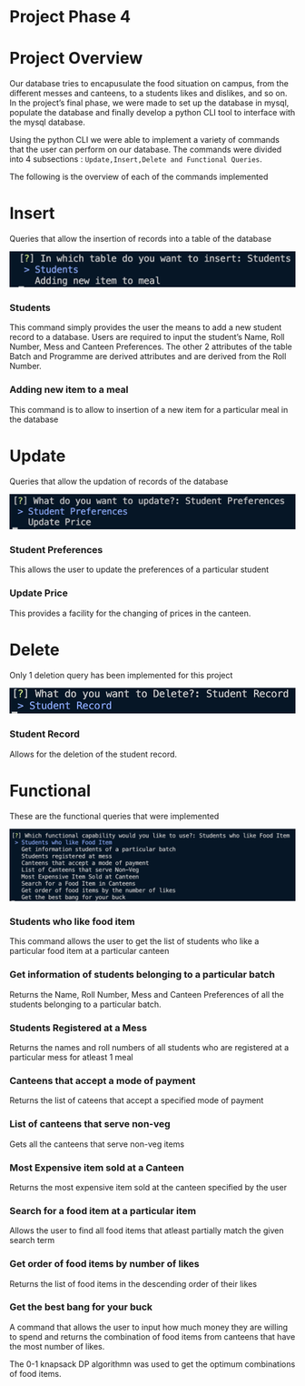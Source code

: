 # Project Phase 4

# Project Overview

Our database tries to encapusulate the food situation on campus, from the different messes and canteens, to a students likes and dislikes, and so on. In the project’s final phase, we were made to set up the database in mysql, populate the database and finally develop a python CLI tool to interface with the mysql database. 

Using the python CLI we were able to implement a variety of commands that the user can perform on our database. The commands were divided into 4 subsections : `Update,Insert,Delete and Functional Queries`. 

The following is the overview of each of the commands implemented

# Insert

Queries that allow the insertion of records into a table of the database

![insert.png](media/insert.png)

### Students

This command simply provides the user the means to add a new student record to a database. Users are required to input the student’s Name, Roll Number, Mess and Canteen Preferences. The other 2 attributes of the table Batch and Programme are derived attributes and are derived from the Roll Number.

### Adding new item to a meal

This command is to allow to insertion of a new item for a particular meal in the database

# Update

Queries that allow the updation of records of the database

![update.png](media/update.png)

### Student Preferences

This allows the user to update the preferences of a particular student

### Update Price

This provides a facility for the changing of prices in the canteen.

# Delete

Only 1 deletion query has been implemented for this project

![delete.png](media/delete.png)

### Student Record

Allows for the deletion of the student record.

# Functional

These are the functional queries that were implemented

![fq.png](media/fq.png)

### Students who like food item

This command allows the user to get the list of students who like a particular food item at a particular canteen

### Get information of students belonging to a particular batch

Returns the Name, Roll Number, Mess and Canteen Preferences of all the students belonging to a particular batch.

### Students Registered at a Mess

Returns the names and roll numbers of all students who are registered at a particular mess for atleast 1 meal

### Canteens that accept a mode of payment

Returns the list of cateens that accept a specified mode of payment

### List of canteens that serve non-veg

Gets all the canteens that serve non-veg items

### Most Expensive item sold at a Canteen

Returns the most expensive item sold at the canteen specified by the user

### Search for a food item at a particular item

Allows the user to find all food items that atleast partially match the given search term

### Get order of food items by number of likes

Returns the list of food items in the descending order of their likes

### Get the best bang for your buck

A command that allows the user to input how much money they are willing to spend and returns the combination of food items from canteens that have the most number of likes.

The 0-1 knapsack DP algorithmn was used to get the optimum combinations of food items.
